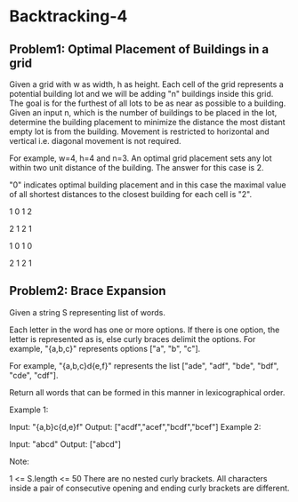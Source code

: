 # Backtracking-4

## Problem1: Optimal Placement of Buildings in a grid

Given a grid with w as width, h as height. Each cell of the grid represents a potential building lot and we will be adding "n" buildings inside this grid. The goal is for the furthest of all lots to be as near as possible to a building. Given an input n, which is the number of buildings to be placed in the lot, determine the building placement to minimize the distance the most distant empty lot is from the building. Movement is restricted to horizontal and vertical i.e. diagonal movement is not required.


For example, w=4, h=4 and n=3. An optimal grid placement sets any lot within two unit distance of the building. The answer for this case is 2.


"0" indicates optimal building placement and in this case the maximal value of all shortest distances to the closest building for each cell is "2".


1 0 1 2

2 1 2 1

1 0 1 0

2 1 2 1

## Problem2: Brace Expansion 

Given a string S representing list of words.

Each letter in the word has one or more options.  If there is one option, the letter is represented as is, else curly braces delimit the options.  For example, "{a,b,c}" represents options ["a", "b", "c"].

For example, "{a,b,c}d{e,f}" represents the list ["ade", "adf", "bde", "bdf", "cde", "cdf"].

Return all words that can be formed in this manner in lexicographical order.

 

Example 1:

Input: "{a,b}c{d,e}f"
Output: ["acdf","acef","bcdf","bcef"]
Example 2:

Input: "abcd"
Output: ["abcd"]
 

Note:

1 <= S.length <= 50
There are no nested curly brackets.
All characters inside a pair of consecutive opening and ending curly brackets are different.
